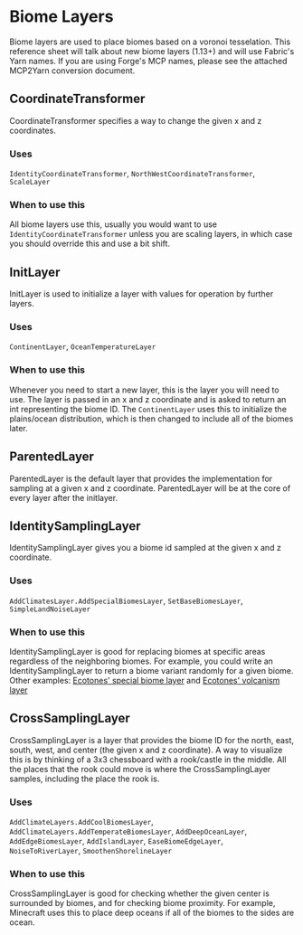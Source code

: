 # Biome Layers
Biome layers are used to place biomes based on a voronoi tesselation. This reference sheet will talk about new biome layers (1.13+) and will use Fabric's Yarn names. If you are using Forge's MCP names, please see the attached MCP2Yarn conversion document.

## CoordinateTransformer
CoordinateTransformer specifies a way to change the given x and z coordinates.

### Uses
`IdentityCoordinateTransformer`, `NorthWestCoordinateTransformer`, `ScaleLayer`

### When to use this
All biome layers use this, usually you would want to use `IdentityCoordinateTransformer` unless you are scaling layers, in which case you should override this and use a bit shift.

## InitLayer
InitLayer is used to initialize a layer with values for operation by further layers.

### Uses
`ContinentLayer`, `OceanTemperatureLayer`

### When to use this
Whenever you need to start a new layer, this is the layer you will need to use. The layer is passed in an x and z coordinate and is asked to return an int representing the biome ID. The `ContinentLayer` uses this to initialize the plains/ocean distribution, which is then changed to include all of the biomes later.

## ParentedLayer
ParentedLayer is the default layer that provides the implementation for sampling at a given x and z coordinate. ParentedLayer will be at the core of every layer after the initlayer. 

## IdentitySamplingLayer
IdentitySamplingLayer gives you a biome id sampled at the given x and z coordinate.

### Uses
`AddClimatesLayer.AddSpecialBiomesLayer`, `SetBaseBiomesLayer`, `SimpleLandNoiseLayer`

### When to use this
IdentitySamplingLayer is good for replacing biomes at specific areas regardless of the neighboring biomes. For example, you could write an IdentitySamplingLayer to return a biome variant randomly for a given biome. Other examples: [Ecotones' special biome layer](https://github.com/SuperCoder7979/ecotones/blob/master/src/main/java/supercoder79/ecotones/layers/generation/BaseSpecialBiomesLayer.java) and [Ecotones' volcanism layer](https://github.com/SuperCoder7979/ecotones/blob/master/src/main/java/supercoder79/ecotones/layers/generation/VolcanismLayer.java)

## CrossSamplingLayer
CrossSamplingLayer is a layer that provides the biome ID for the north, east, south, west, and center (the given x and z coordinate). A way to visualize this is by thinking of a 3x3 chessboard with a rook/castle in the middle. All the places that the rook could move is where the CrossSamplingLayer samples, including the place the rook is.

### Uses 
`AddClimateLayers.AddCoolBiomesLayer`, `AddClimateLayers.AddTemperateBiomesLayer`, `AddDeepOceanLayer`, `AddEdgeBiomesLayer`, `AddIslandLayer`, `EaseBiomeEdgeLayer`, `NoiseToRiverLayer`, `SmoothenShorelineLayer`

### When to use this
CrossSamplingLayer is good for checking whether the given center is surrounded by biomes, and for checking biome proximity. For example, Minecraft uses this to place deep oceans if all of the biomes to the sides are ocean.
